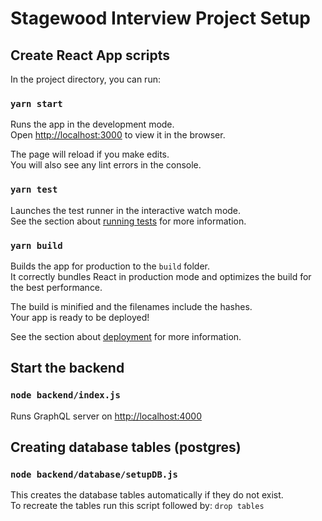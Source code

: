# Stagewood Interview Project Setup

## Create React App scripts

In the project directory, you can run:

### `yarn start`

Runs the app in the development mode.\
Open [http://localhost:3000](http://localhost:3000) to view it in the browser.

The page will reload if you make edits.\
You will also see any lint errors in the console.

### `yarn test`

Launches the test runner in the interactive watch mode.\
See the section about [running tests](https://facebook.github.io/create-react-app/docs/running-tests) for more information.

### `yarn build`

Builds the app for production to the `build` folder.\
It correctly bundles React in production mode and optimizes the build for the best performance.

The build is minified and the filenames include the hashes.\
Your app is ready to be deployed!

See the section about [deployment](https://facebook.github.io/create-react-app/docs/deployment) for more information.

## Start the backend

### `node backend/index.js`

Runs GraphQL server on [http://localhost:4000](http://localhost:4000)

## Creating database tables (postgres)

### `node backend/database/setupDB.js`

This creates the database tables automatically if they do not exist.\
To recreate the tables run this script followed by: `drop tables`